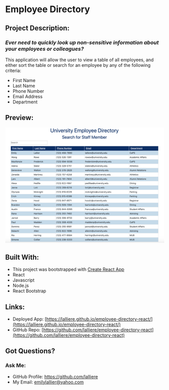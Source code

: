 # Employee Directory

## Project Description:

### <i>Ever need to quickly look up non-sensitive information about your employees or colleagues?</i>

This application will allow the user to view a table of all employees, and either sort the table or search for an employee by any of the following criteria:
* First Name
* Last Name
* Phone Number
* Email Address
* Department

## Preview:

<img src="./src/images/appdemo.png">

## Built With:

* This project was bootstrapped with [Create React App](https://github.com/facebook/create-react-app)
* React
* Javascript
* Node.js
* React Bootstrap

## Links:
* Deployed App: [https://lalliere.github.io/employee-directory-react/](https://lalliere.github.io/employee-directory-react/)
* GitHub Repo: [https://github.com/lalliere/employee-directory-react](https://github.com/lalliere/employee-directory-react)

## Got Questions?
### Ask Me:
* GitHub Profile: https://github.com/lalliere
* My Email: emilylallier@yahoo.com 
